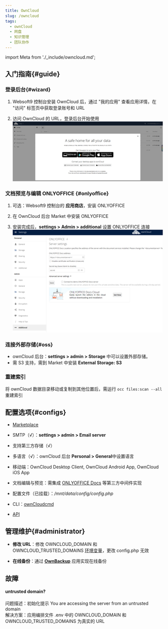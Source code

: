 ```yaml
---
title: OwnCloud
slug: /owncloud
tags:
  - ownCloud
  - 网盘
  - 知识管理
  - 团队协作
---
```


import Meta from './_include/owncloud.md';

<Meta name="meta" />

## 入门指南{#guide}

### 登录后台{#wizard}

1. Websoft9 控制台安装 OwnCloud 后，通过 "我的应用" 查看应用详情，在 "访问" 标签页中获取登录账号和 URL  

2. 访问 OwnCloud 的 URL，登录后台开始使用
   ![](./assets/owncloud-backend-websoft9.png)

### 文档预览与编辑 ONLYOFFICE {#onlyoffice}

1. 可选：Websoft9 控制台的 **应用商店**，安装 ONLYOFFICE

2. 在 OwnCloud 后台 Market 中安装 ONLYOFFICE

3. 安装完成后，**settings > Admin > additional** 设置 ONLYOFFICE 连接
   ![](./assets/owncloud-onlyoffice-websoft9.png)


### 连接外部存储{#oss}

- ownCloud 后台：**settings > admin > Storage** 中可以设置外部存储。  
- 需 S3 支持，需到 Market 中安装 **External Storage: S3** 

### 重建索引

将 ownCloud 数据目录移动或复制到其他位置后，需运行 `occ files:scan --all` 重建索引

## 配置选项{#configs}

- [Marketplace](https://marketplace.owncloud.com/) 

- SMTP（√）：**settings > admin > Email server**

- 支持第三方存储（√）

- 多语言（√）：ownCloud 后台 **Personal > General**中设置语言

- 移动端：OwnCloud Desktop Client, OwnCloud Android App, OwnCloud iOS App

- 文档编辑与预览：需集成 [ONLYOFFICE Docs](./onlyofficedocs) 等第三方中间件实现

- 配置文件（已挂载）：*/mnt/data/config/config.php*

- CLI：[ownCloudcmd](https://doc.ownCloud.com/desktop/next/advanced_usage/command_line_client.html)

- [API](https://doc.ownCloud.com/server/next/developer_manual/core/apis/provisioning-api.html)

## 管理维护{#administrator}

- **修改 URL**：修改 OWNCLOUD_DOMAIN 和 OWNCLOUD_TRUSTED_DOMAINS [环境变量](https://doc.owncloud.com/server/10.13/admin_manual/configuration/server/config_sample_php_parameters.html#define-list-of-trusted-domains-that-users-can-log-into)，更改 config.php 无效

- **在线备份**：通过 **[OwnBackup](https://en.websoft9.com/xdocs/owncloud-image-guide/#using-apps)** 应用实现在线备份


## 故障

#### untrusted domain?

问题描述：初始化提示 You are accessing the server from an untrusted domain  
解决方案：应用编排文件 .env 中的 OWNCLOUD_DOMAIN 和 OWNCLOUD_TRUSTED_DOMAINS 为真实的 URL
